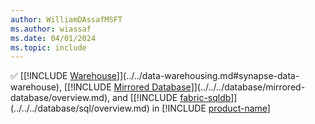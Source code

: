 ```yaml
---
author: WilliamDAssafMSFT
ms.author: wiassaf
ms.date: 04/01/2024
ms.topic: include
---
```

&#x2705; [[!INCLUDE [Warehouse](../fabric-dw.md)]](../../data-warehousing.md#synapse-data-warehouse), [[!INCLUDE [Mirrored Database](../../../database/includes/fabric-mirroreddb.md)]](../../../database/mirrored-database/overview.md), and [[!INCLUDE [fabric-sqldb](../../../database/includes/fabric-sqldb.md)]](../../../database/sql/overview.md) in [!INCLUDE [product-name](../../../includes/product-name.md)]